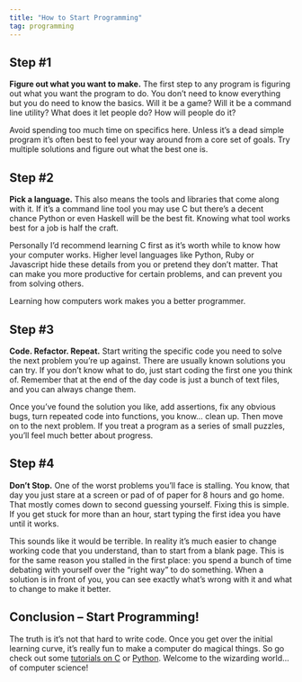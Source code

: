 ```yaml
---
title: "How to Start Programming"
tag: programming
---
```

## Step #1

**Figure out what you want to make.** The first step to any program is figuring out what you want the program to do. You don’t need to know everything but you do need to know the basics. Will it be a game? Will it be a command line utility? What does it let people do? How will people do it?

Avoid spending too much time on specifics here. Unless it’s a dead simple program it’s often best to feel your way around from a core set of goals. Try multiple solutions and figure out what the best one is.

## Step #2

**Pick a language.** This also means the tools and libraries that come along with it. If it’s a command line tool you may use C but there’s a decent chance Python or even Haskell will be the best fit. Knowing what tool works best for a job is half the craft.

Personally I’d recommend learning C first as it’s worth while to know how your computer works. Higher level languages like Python, Ruby or Javascript hide these details from you or pretend they don’t matter. That can make you more productive for certain problems, and can prevent you from solving others.

Learning how computers work makes you a better programmer.

## Step #3

**Code. Refactor. Repeat.** Start writing the specific code you need to solve the next problem you’re up against. There are usually known solutions you can try. If you don’t know what to do, just start coding the first one you think of. Remember that at the end of the day code is just a bunch of text files, and you can always change them.

Once you’ve found the solution you like, add assertions, fix any obvious bugs, turn repeated code into functions, you know… clean up. Then move on to the next problem. If you treat a program as a series of small puzzles, you’ll feel much better about progress.

## Step #4

**Don’t Stop.** One of the worst problems you’ll face is stalling. You know, that day you just stare at a screen or pad of of paper for 8 hours and go home. That mostly comes down to second guessing yourself. Fixing this is simple. If you get stuck for more than an hour, start typing the first idea you have until it works.

This sounds like it would be terrible. In reality it’s much easier to change working code that you understand, than to start from a blank page. This is for the same reason you stalled in the first place: you spend a bunch of time debating with yourself over the “right way” to do something. When a solution is in front of you, you can see exactly what’s wrong with it and what to change to make it better.

## Conclusion – Start Programming!

The truth is it’s not that hard to write code. Once you get over the initial learning curve, it’s really fun to make a computer do magical things. So go check out some [tutorials on C](http://www.learn-c.org/) or [Python](http://www.learnpython.org/). Welcome to the wizarding world… of computer science!